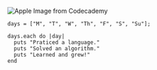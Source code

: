 ![Apple Image from Codecademy](https://www.codecademy.com/resources/blog/content/images/2021/07/How-to-practice-and-learn-outside-of-Codecademy.png)

```
days = ["M", "T", "W", "Th", "F", "S", "Su"];

days.each do |day|
  puts "Praticed a language."
  puts "Solved an algorithm."
  puts "Learned and grew!"
end

```
